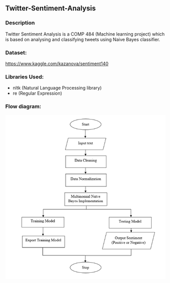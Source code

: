 ## Twitter-Sentiment-Analysis

### Description
Twitter Sentiment Analysis is a COMP 484 (Machine learning project) which is based on analysing and classifying tweets using Naive Bayes classifier.

### Dataset:
https://www.kaggle.com/kazanova/sentiment140

### Libraries Used:
- nltk (Natural Language Processing library)
- re (Regular Expression)

### Flow diagram:
![](images/flow.PNG)

